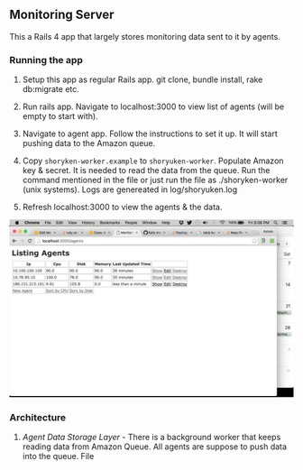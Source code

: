 ## Monitoring Server ##

This a Rails 4 app that largely stores monitoring data sent to it by agents. 

### Running the app ###

1. Setup this app as regular Rails app. git clone, bundle install, rake db:migrate etc.

2. Run rails app. Navigate to localhost:3000 to view list of agents (will be empty to start with).

3. Navigate to agent app. Follow the instructions to set it up. It will start pushing data to the Amazon queue.

4. Copy `shoryken-worker.example` to `shoryuken-worker`. Populate Amazon key & secret. It is needed to read the data from the queue. Run the command mentioned in the file or just run the file as ./shoryken-worker (unix systems). Logs are genereated in log/shoryuken.log 

5. Refresh localhost:3000 to view the agents & the data.

![Main app screenshot](images/app.png)

### Architecture ###

1. *Agent Data Storage Layer* - There is a background worker that keeps reading data from Amazon Queue. All agents are suppose to push data into the queue. File  
